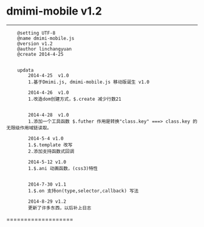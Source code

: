 # dmimi-mobile v1.2
---

        @setting UTF-8
        @name dmimi-mobile.js 
        @version v1.2
        @author linchangyuan 
        @create 2014-4-25
        
        
        updata
            2014-4-25  v1.0
            1.基于Dmimi.js, dmimi-mobile.js 移动版诞生 v1.0
            
            2014-4-26  v1.0
            1.改造dom创建方式，$.create 减少行数21
    
    
            2014-4-28  v1.0
            1.添加一个工具函数 $.futher 作用是转换"class.key" ===> class.key 的无限级作用域链读取。
    
            2014-5-4 v1.0
            1.$.template 改写
            2.添加支持函数式回调
            
            2014-5-12 v1.0
            1.$.ani 动画函数，(css3)特性
            

            2014-7-30 v1.1
            1.$.on 支持on(type,selector,callback) 写法  
     
            2014-8-29 v1.2
            更新了许多东西，以后补上日志
            

===================